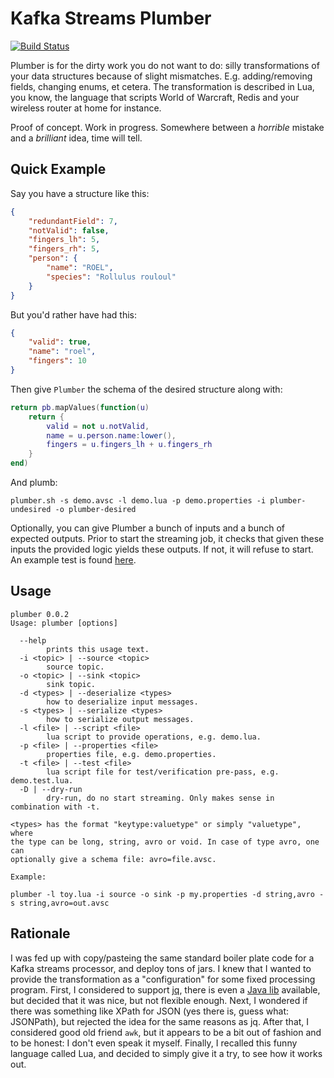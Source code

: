 Kafka Streams Plumber
=====================

[![Build Status](https://travis-ci.org/rollulus/kafka-streams-plumber.svg?branch=master)](https://travis-ci.org/rollulus/kafka-streams-plumber)

Plumber is for the dirty work you do not want to do: silly transformations of your data structures because of slight mismatches. E.g. adding/removing fields, changing enums, et cetera. The transformation is described in Lua, you know, the language that scripts World of Warcraft, Redis and your wireless router at home for instance.

Proof of concept. Work in progress. Somewhere between a *horrible* mistake and a *brilliant* idea, time will tell.

Quick Example
-------------

Say you have a structure like this:

``` json
{
    "redundantField": 7,
    "notValid": false,
    "fingers_lh": 5,
    "fingers_rh": 5,
    "person": {
        "name": "ROEL",
        "species": "Rollulus rouloul"
    }
}
```

But you'd rather have had this:

``` json
{
    "valid": true,
    "name": "roel",
    "fingers": 10
}
```

Then give `Plumber` the schema of the desired structure along with:

``` lua
return pb.mapValues(function(u)
    return {
        valid = not u.notValid,
        name = u.person.name:lower(),
        fingers = u.fingers_lh + u.fingers_rh
    }
end)
```

And plumb:

    plumber.sh -s demo.avsc -l demo.lua -p demo.properties -i plumber-undesired -o plumber-desired

Optionally, you can give Plumber a bunch of inputs and a bunch of expected outputs. Prior to start the streaming job, it checks that given these inputs the provided logic yields these outputs. If not, it will refuse to start. An example test is found [here](examples/demo.test.lua).

Usage
-----

    plumber 0.0.2
    Usage: plumber [options]

      --help
            prints this usage text.
      -i <topic> | --source <topic>
            source topic.
      -o <topic> | --sink <topic>
            sink topic.
      -d <types> | --deserialize <types>
            how to deserialize input messages.
      -s <types> | --serialize <types>
            how to serialize output messages.
      -l <file> | --script <file>
            lua script to provide operations, e.g. demo.lua.
      -p <file> | --properties <file>
            properties file, e.g. demo.properties.
      -t <file> | --test <file>
            lua script file for test/verification pre-pass, e.g. demo.test.lua.
      -D | --dry-run
            dry-run, do no start streaming. Only makes sense in combination with -t.

    <types> has the format "keytype:valuetype" or simply "valuetype", where
    the type can be long, string, avro or void. In case of type avro, one can
    optionally give a schema file: avro=file.avsc.

    Example:

    plumber -l toy.lua -i source -o sink -p my.properties -d string,avro -s string,avro=out.avsc


Rationale
---------

I was fed up with copy/pasteing the same standard boiler plate code for a Kafka streams processor, and deploy tons of jars. I knew that I wanted to provide the transformation as a "configuration" for some fixed processing program. First, I considered to support [jq](https://stedolan.github.io/jq/), there is even a [Java lib](https://github.com/eiiches/jackson-jq) available, but decided that it was nice, but not flexible enough. Next, I wondered if there was something like XPath for JSON (yes there is, guess what: JSONPath), but rejected the idea for the same reasons as jq. After that, I considered good old friend `awk`, but it appears to be a bit out of fashion and to be honest: I don't even speak it myself. Finally, I recalled this funny language called Lua, and decided to simply give it a try, to see how it works out.
